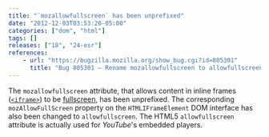```yaml
---
title: "`mozallowfullscreen` has been unprefixed"
date: "2012-12-03T03:53:26-05:00"
categories: ["dom", "html"]
tags: []
releases: ["18", "24-esr"]
references:
    - url: "https://bugzilla.mozilla.org/show_bug.cgi?id=805301"
      title: "Bug 805301 – Rename mozallowfullscreen to allowfullscreen"
---
```

The `mozallowfullscreen` attribute, that allows content in inline frames ([`<iframe>`](https://developer.mozilla.org/docs/Web/HTML/Element/iframe)) to be [fullscreen](https://developer.mozilla.org/docs/Web/Guide/DOM/Using_full_screen_mode), has been unprefixed. The corresponding `mozAllowFullScreen` property on the `HTMLIFrameElement` DOM interface has also been changed to `allowfullscreen`. The HTML5 `allowfullscreen` attribute is actually used for *YouTube*'s embedded players.

